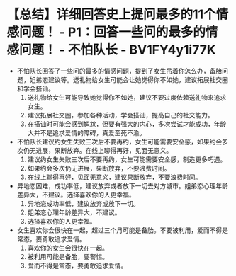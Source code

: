 # 【总结】详细回答史上提问最多的11个情感问题！ - P1：回答一些问的最多的情感问题！ - 不怕队长 - BV1FY4y1i77K

-   不怕队长回答了一些问的最多的情感问题，提到了女生吊着你怎么办，备胎问题，姐弟恋建议等。送礼物给女生可能会让她觉得你不如她，建议拓展社交圈和学会搭讪。
    1.  送礼物给女生可能导致她觉得你不如她，建议不要过度依赖送礼物来追求女生。
    2.  建议拓展社交圈，参加各种活动，学会搭讪，提高自己的社交能力。
    3.  在搭讪时可能会感到尴尬，但要有强大的内心，多次尝试才能成功，年龄大并不是追求爱情的障碍，真爱至死不渝。
-   不怕队长建议约女生失败三次后不要再约，女生可能需要安全感，如果约会多次仍无进展，果断放弃。在线上聊得再好，见面无意义。
    1.  建议约女生失败三次后不要再约，女生可能需要安全感，制造更多巧遇。
    2.  如果约会多次仍无进展，果断放弃，不要浪费时间。
    3.  在线上聊得再好，见面无意义，建议果断放弃，不要浪费时间。
-   异地恋困难，成功率低，建议放弃或者放下一切去对方城市。姐弟恋心理年龄差异大，不建议。选择喜欢你的人更幸福。
    1.  异地恋成功率低，建议放弃或放下一切。
    2.  姐弟恋心理年龄差异大，不建议。
    3.  选择喜欢你的人更幸福。
-   女生喜欢你会很快在一起，超过三个月可能是备胎。不要被利用，爱而不得是常态，要勇敢追求爱情。
    1.  喜欢你的女生会很快在一起。
    2.  被利用可能是备胎，要警惕。
    3.  爱而不得是常态，要勇敢追求爱情。